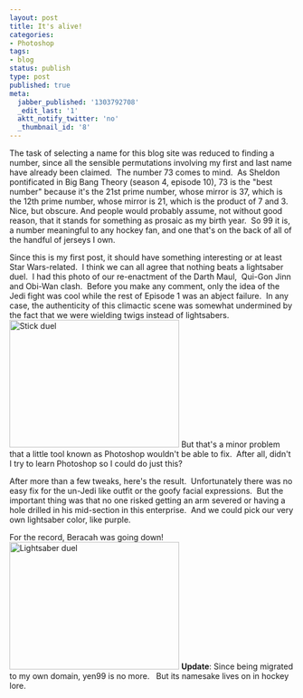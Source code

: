 ```yaml
---
layout: post
title: It's alive!
categories:
- Photoshop
tags:
- blog
status: publish
type: post
published: true
meta:
  jabber_published: '1303792708'
  _edit_last: '1'
  aktt_notify_twitter: 'no'
  _thumbnail_id: '8'
---
```

The task of selecting a name for this blog site was reduced to finding a number, since all the sensible permutations involving my first and last name have already been claimed.  The number 73 comes to mind.  As Sheldon pontificated in Big Bang Theory (season 4, episode 10), 73 is the "best number" because it's the 21st prime number, whose mirror is 37, which is the 12th prime number, whose mirror is 21, which is the product of 7 and 3.  Nice, but obscure. And people would probably assume, not without good reason, that it stands for something as prosaic as my birth year.  So 99 it is, a number meaningful to any hockey fan, and one that's on the back of all of the handful of jerseys I own.

Since this is my first post, it should have something interesting or at least Star Wars-related.  I think we can all agree that nothing beats a lightsaber duel.  I had this photo of our re-enactment of the Darth Maul,  Qui-Gon Jinn and Obi-Wan clash.  Before you make any comment, only the idea of the Jedi fight was cool while the rest of Episode 1 was an abject failure.  In any case, the authenticity of this climactic scene was somewhat undermined by the fact that we were wielding twigs instead of lightsabers.
<a href="http://www.yentran.org/blog/wp-content/uploads/2011/04/lightsaber_duel_before.jpg" rel="prettyPhoto"><img title="Lightsaber_duel_Before" src="http://www.yentran.org/blog/wp-content/uploads/2011/04/lightsaber_duel_before.jpg?w=300" alt="Stick duel" width="300" height="225" /></a>
But that's a minor problem that a little tool known as Photoshop wouldn't be able to fix.  After all, didn't I try to learn Photoshop so I could do just this?

After more than a few tweaks, here's the result.  Unfortunately there was no easy fix for the un-Jedi like outfit or the goofy facial expressions.  But the important thing was that no one risked getting an arm severed or having a hole drilled in his mid-section in this enterprise.  And we could pick our very own lightsaber color, like purple.

For the record, Beracah was going down!
<a href="http://www.yentran.org/blog/wp-content/uploads/2011/04/lightsaber_duel_after.jpg" rel="prettyPhoto"><img title="Lightsaber_duel_After" src="http://www.yentran.org/blog/wp-content/uploads/2011/04/lightsaber_duel_after.jpg?w=300" alt="Lightsaber duel" width="300" height="225" /></a>
**Update**: Since being migrated to my own domain, yen99 is no more.   But its namesake lives on in hockey lore.
